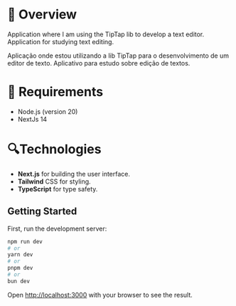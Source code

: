 # 📌 Overview

Application where I am using the TipTap lib to develop a text editor. Application for studying text editing.

Aplicação onde estou utilizando a lib TipTap para o desenvolvimento de um editor de texto. Aplicativo para estudo sobre edição de textos.

# 📝 Requirements

-   Node.js (version 20)
-   NextJs 14

# 🔍Technologies

-   **Next.js** for building the user interface.
-   **Tailwind** CSS for styling.
-   **TypeScript** for type safety.

## Getting Started

First, run the development server:

```bash
npm run dev
# or
yarn dev
# or
pnpm dev
# or
bun dev
```

Open [http://localhost:3000](http://localhost:3000) with your browser to see the result.

